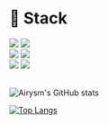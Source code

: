<div>

  # 🧱 Stack
  <!--JAVA-->
  <img src="https://img.shields.io/badge/JAVA-3776AB?style=flat-square&logo=JAVA&logoColor=white"/>
  <!--SpringBoot-->
  <img src="https://img.shields.io/badge/SPRINGBOOT-6DB33F?style=flat-square&logo=SpringBoot&logoColor=white"/>
  <br/>
  <!--JPA-->
  <img src="https://img.shields.io/badge/JPA-003087?style=flat-square&logo=JPA&logoColor=white"/>
  <!--MySQL-->
  <img src="https://img.shields.io/badge/MySQL-4479A1?style=flat-square&logo=MySQL&logoColor=white"/>
  <br/>
  <!--GIT-->
  <img src="https://img.shields.io/badge/GIT-F05032?style=flat-square&logo=Git&logoColor=white"/>
  <!--AMAZON EC2-->
  <img src="https://img.shields.io/badge/Amazon EC2-FF9900?style=flat-square&logo=Amazon EC2&logoColor=white"/>
  
  <br/>
  <br/>
  
  ![Airysm's GitHub stats](https://github-readme-stats.vercel.app/api?username=Airysm&theme=jolly&show_icons=true)

  [![Top Langs](https://github-readme-stats.vercel.app/api/top-langs/?username=Airysm&layout=donut)](https://github.com/anuraghazra/github-readme-stats)
</div>

<!--
**Airysm/Airysm** is a ✨ _special_ ✨ repository because its `README.md` (this file) appears on your GitHub profile.

Here are some ideas to get you started:

- 🔭 I’m currently working on ...
- 🌱 I’m currently learning ...
- 👯 I’m looking to collaborate on ...
- 🤔 I’m looking for help with ...
- 💬 Ask me about ...
- 📫 How to reach me: ...
- 😄 Pronouns: ...
- ⚡ Fun fact: ...
-->
